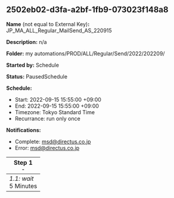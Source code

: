 ## 2502eb02-d3fa-a2bf-1fb9-073023f148a8

**Name** (not equal to External Key)**:** JP_MA_ALL_Regular_MailSend_AS_220915					


**Description:** n/a

**Folder:** my automations/PROD/ALL/Regular/Send/2022/202209/

**Started by:** Schedule

**Status:** PausedSchedule

**Schedule:**

* Start: 2022-09-15 15:55:00 +09:00
* End: 2022-09-15 15:55:00 +09:00
* Timezone: Tokyo Standard Time
* Recurrance: run only once

**Notifications:**

* Complete: msd@directus.co.jp
* Error: msd@directus.co.jp

| Step 1<br>_<small>-</small>_ |
| --- |
| _1.1: wait_<br>5 Minutes |
